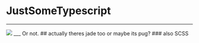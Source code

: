 # JustSomeTypescript

___
<img src="https://img.shields.io/badge/Tests%3A-Passing-brightgreen?style=for-the-badge"/>
___
Or not.
## actually theres jade too
or maybe its pug?
### also SCSS
